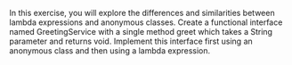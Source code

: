 In this exercise, you will explore the differences and similarities between lambda expressions and anonymous 
classes. Create a functional interface named GreetingService with a single method greet which takes a String 
parameter and returns void. Implement this interface first using an anonymous class and then using a lambda 
expression.
